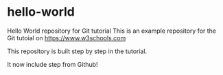 # hello-world
Hello World repository for Git tutorial
This is an example repository for the Git tutoial on https://www.w3schools.com

This repository is built step by step in the tutorial.

It now include step from Github!
